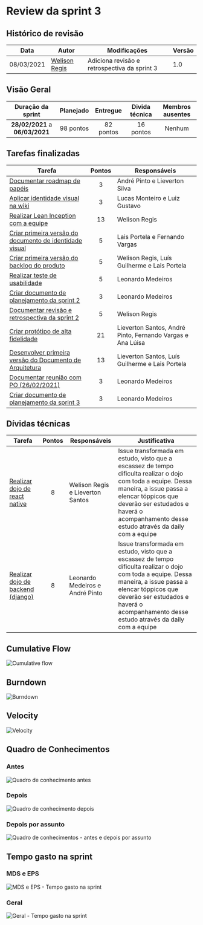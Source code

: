 # Review da sprint 3

## Histórico de revisão

| Data       | Autor                                        | Modificações                                 | Versão |
| ---------- | -------------------------------------------- | -------------------------------------------- | ------ |
| 08/03/2021 | [Welison Regis](https://github.com/WelisonR) | Adiciona revisão e retrospectiva da sprint 3 | 1.0    |

## Visão Geral

|        Duração da sprint        | Planejado | Entregue  | Divida técnica | Membros ausentes |
| :-----------------------------: | :-------: | :-------: | :------------: | :--------------: |
| **28/02/2021** a **06/03/2021** | 98 pontos | 82 pontos |   16 pontos    |      Nenhum      |

## Tarefas finalizadas

| Tarefa                                                                                                                         | Pontos | Responsáveis                                               |
| ------------------------------------------------------------------------------------------------------------------------------ | :----: | ---------------------------------------------------------- |
| [Documentar roadmap de papéis](https://github.com/fga-eps-mds/2020.2-Projeto-Kokama-Wiki/issues/30)                            |   3    | André Pinto e Lieverton Silva                              |
| [Aplicar identidade visual na wiki](https://github.com/fga-eps-mds/2020.2-projeto-kokama-wiki/issues/50)                       |   3    | Lucas Monteiro e Luiz Gustavo                              |
| [Realizar Lean Inception com a equipe](https://github.com/fga-eps-mds/2020.2-Projeto-Kokama-Wiki/issues/32)                    |   13   | Welison Regis                                              |
| [Criar primeira versão do documento de identidade visual](https://github.com/fga-eps-mds/2020.2-Projeto-Kokama-Wiki/issues/36) |   5    | Lais Portela e Fernando Vargas                             |
| [Criar primeira versão do backlog do produto](https://github.com/fga-eps-mds/2020.2-Projeto-Kokama-Wiki/issues/48)             |   5    | Welison Regis, Luís Guilherme e Lais Portela               |
| [Realizar teste de usabilidade](https://github.com/fga-eps-mds/2020.2-Projeto-Kokama-Wiki/issues/51)                           |   5    | Leonardo Medeiros                                          |
| [Criar documento de planejamento da sprint 2](https://github.com/fga-eps-mds/2020.2-Projeto-Kokama-Wiki/issues/52)             |   3    | Leonardo Medeiros                                          |
| [Documentar revisão e retrospectiva da sprint 2](https://github.com/fga-eps-mds/2020.2-Projeto-Kokama-Wiki/issues/53)          |   5    | Welison Regis                                              |
| [Criar protótipo de alta fidelidade](https://github.com/fga-eps-mds/2020.2-Projeto-Kokama-Wiki/issues/54)                      |   21   | Lieverton Santos, André Pinto, Fernando Vargas e Ana Lúisa |
| [Desenvolver primeira versão do Documento de Arquitetura](https://github.com/fga-eps-mds/2020.2-Projeto-Kokama-Wiki/issues/55) |   13   | Lieverton Santos, Luís Guilherme e Lais Portela            |
| [Documentar reunião com PO (26/02/2021)](https://github.com/fga-eps-mds/2020.2-Projeto-Kokama-Wiki/issues/58)                  |   3    | Leonardo Medeiros                                          |
| [Criar documento de planejamento da sprint 3](https://github.com/fga-eps-mds/2020.2-Projeto-Kokama-Wiki/issues/60)             |   3    | Leonardo Medeiros                                          |

## Dívidas técnicas

| Tarefa                                                                                                   | Pontos | Responsáveis                     | Justificativa                                                                                                                                                                                                                                           |
| -------------------------------------------------------------------------------------------------------- | :----: | -------------------------------- | ------------------------------------------------------------------------------------------------------------------------------------------------------------------------------------------------------------------------------------------------------- |
| [Realizar dojo de react native](https://github.com/fga-eps-mds/2020.2-Projeto-Kokama-Wiki/issues/56)     |   8    | Welison Regis e Lieverton Santos | Issue transformada em estudo, visto que a escassez de tempo dificulta realizar o dojo com toda a equipe. Dessa maneira, a issue passa a elencar tóppicos que deverão ser estudados e haverá o acompanhamento desse estudo através da daily com a equipe |
| [Realizar dojo de backend (django)](https://github.com/fga-eps-mds/2020.2-Projeto-Kokama-Wiki/issues/57) |   8    | Leonardo Medeiros e André Pinto  | Issue transformada em estudo, visto que a escassez de tempo dificulta realizar o dojo com toda a equipe. Dessa maneira, a issue passa a elencar tóppicos que deverão ser estudados e haverá o acompanhamento desse estudo através da daily com a equipe |

## Cumulative Flow

![Cumulative flow](../../assets/img/sprints/sprint-3/cumulative-flow.png)

## Burndown

![Burndown](../../assets/img/sprints/sprint-3/burndown.png)

## Velocity

![Velocity](../../assets/img/sprints/sprint-3/velocity.png)

## Quadro de Conhecimentos

### Antes

![Quadro de conhecimento antes](../../assets/img/sprints/sprint-3/knowledge-board-before.png)

### Depois

![Quadro de conhecimento depois](../../assets/img/sprints/sprint-3/knowledge-board-after.png)

### Depois por assunto

![Quadro de conhecimentos - antes e depois por assunto](../../assets/img/sprints/sprint-3/knowledge-board-topics.png)

## Tempo gasto na sprint

### MDS e EPS

![MDS e EPS - Tempo gasto na sprint](../../assets/img/sprints/sprint-3/time-eps-mds.png)

### Geral

![Geral - Tempo gasto na sprint](../../assets/img/sprints/sprint-3/time-team.png)
